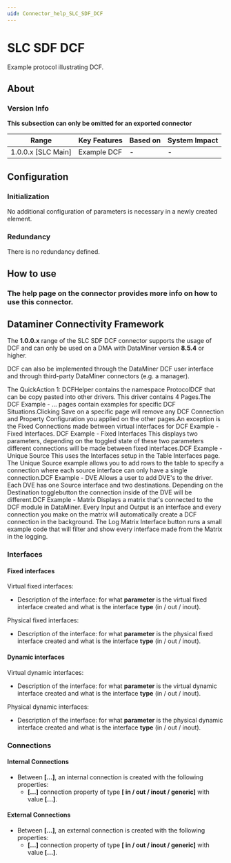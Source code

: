 ```yaml
---
uid: Connector_help_SLC_SDF_DCF
---
```


# SLC SDF DCF

Example protocol illustrating DCF.

## About

### Version Info

**This subsection can only be omitted for an exported connector**

| **Range**            | **Key Features** | **Based on** | **System Impact** |
|----------------------|------------------|--------------|-------------------|
| 1.0.0.x \[SLC Main\] | Example DCF      | \-           | \-                |

## Configuration

### Initialization

No additional configuration of parameters is necessary in a newly created element.

### Redundancy

There is no redundancy defined.

## How to use

### The help page on the connector provides more info on how to use this connector.



## Dataminer Connectivity Framework

The **1.0.0.x** range of the SLC SDF DCF connector supports the usage of DCF and can only be used on a DMA with DataMiner version **8.5.4** or higher.

DCF can also be implemented through the DataMiner DCF user interface and through third-party DataMiner connectors (e.g. a manager).

The QuickAction 1: DCFHelper contains the namespace ProtocolDCF that can be copy pasted into other drivers.
This driver contains 4 Pages.The DCF Example - ... pages contain examples for specific DCF Situations.Clicking Save on a specific page will remove any DCF Connection and Property Configuration you applied on the other pages.An exception is the Fixed Connections made between virtual interfaces for DCF Example - Fixed Interfaces.
DCF Example - Fixed Interfaces This displays two parameters, depending on the toggled state of these two parameters different connections will be made between fixed interfaces.DCF Example - Unique Source This uses the Interfaces setup in the Table Interfaces page. The Unique Source example allows you to add rows to the table to specify a connection where each source interface can only have a single connection.DCF Example - DVE Allows a user to add DVE's to the driver. Each DVE has one Source interface and two destinations. Depending on the Destination togglebutton the connection inside of the DVE will be different.DCF Example - Matrix Displays a matrix that's connected to the DCF module in DataMiner. Every Input and Output is an interface and every connection you make on the matrix will automatically create a DCF connection in the background. The Log Matrix Interface button runs a small example code that will filter and show every interface made from the Matrix in the logging.

### Interfaces

#### Fixed interfaces

Virtual fixed interfaces:

- Description of the interface: for what **parameter** is the virtual fixed interface created and what is the interface **type** (in / out / inout).

Physical fixed interfaces:

- Description of the interface: for what **parameter** is the physical fixed interface created and what is the interface **type** (in / out / inout).

#### Dynamic interfaces

Virtual dynamic interfaces:

- Description of the interface: for what **parameter** is the virtual dynamic interface created and what is the interface **type** (in / out / inout).

Physical dynamic interfaces:

- Description of the interface: for what **parameter** is the physical dynamic interface created and what is the interface **type** (in / out / inout).

### Connections

#### Internal Connections

- Between **\[...\]**, an internal connection is created with the following properties:
  - **\[...\]** connection property of type **\[ in / out / inout / generic\]** with value **\[...\]**.

#### External Connections

- Between **\[...\]**, an external connection is created with the following properties:
  - **\[...\]** connection property of type **\[ in / out / inout / generic\]** with value **\[...\]**.

